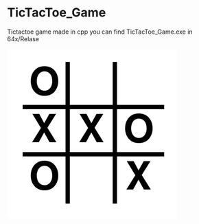 # TicTacToe_Game
Tictactoe game made in cpp
you can find TicTacToe_Game.exe in 64x/Relase 





![Alt text](pic/tictak.png)
